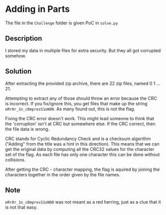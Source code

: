 # Adding in Parts

The file in the `Challenge` folder is given
PoC in `solve.py`

## Description
I stored my data in multiple files for extra security. But they all got corrupted somehow.

## Solution
After extracting the provided zip archive, there are 22 zip files, named 0 1 ... 21.

Attempting to extract any of those should throw an error because the CRC is incorrect. If you fix/ignore this, you get files that make up the string `eRr0r_1n_c0mpresS1oN00`. As many found out, this is not the flag.

Fixing the CRC error doesn't work. This might lead someone to think that the 'corruption' isn't at CRC but somewhere else. If the CRC correct, then the file data is wrong.

CRC stands for Cyclic Redundancy Check and is a checksum algorithm ("Adding" from the title was a hint in this direction). This means that we can get the original data by computing all the CRC32 values for the character set of the flag. As each file has only one character this can be done without collisions.

After getting the CRC - character mapping, the flag is aquired by joining the characters together in the order given by the file names.

## Note
`eRr0r_1n_c0mpresS1oN00` was not meant as a red herring, just as a clue that it is not that easy.
